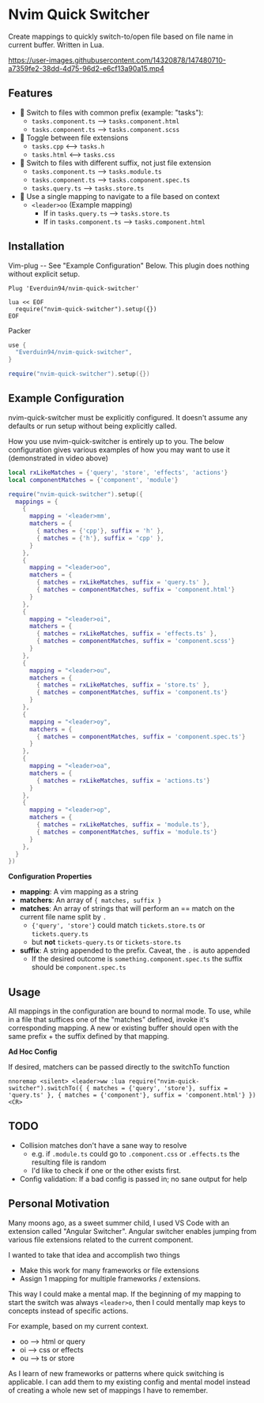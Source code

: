 # Nvim Quick Switcher
Create mappings to quickly switch-to/open file based on file name in current buffer. Written in Lua.

https://user-images.githubusercontent.com/14320878/147480710-a7359fe2-38dd-4d75-96d2-e6cf13a90a15.mp4

## Features
- 🦕 Switch to files with common prefix (example: "tasks"):
  - `tasks.component.ts` --> `tasks.component.html`
  - `tasks.component.ts` --> `tasks.component.scss`
- 🦎 Toggle between file extensions
  - `tasks.cpp` <--> `tasks.h`
  - `tasks.html` <--> `tasks.css`
- 🐙 Switch to files with different suffix, not just file extension
  - `tasks.component.ts` --> `tasks.module.ts`
  - `tasks.component.ts` --> `tasks.component.spec.ts`
  - `tasks.query.ts` --> `tasks.store.ts`
- 🔭 Use a single mapping to navigate to a file based on context
  - `<leader>oo` (Example mapping) 
    - If in `tasks.query.ts` --> `tasks.store.ts`
    - If in `tasks.component.ts` --> `tasks.component.html`

## Installation
Vim-plug -- See "Example Configuration" Below. This plugin does nothing without explicit setup.
```vimscript
Plug 'Everduin94/nvim-quick-switcher'

lua << EOF
  require("nvim-quick-switcher").setup({}) 
EOF
```

Packer
```lua
use {
  "Everduin94/nvim-quick-switcher",
}

require("nvim-quick-switcher").setup({}) 
```

## Example Configuration
nvim-quick-switcher must be explicitly configured. It doesn't assume any
defaults or run setup without being explicitly called.

How you use nvim-quick-switcher is entirely up to you. The below configuration
gives various examples of how you may want to use it (demonstrated in video above)

```lua
local rxLikeMatches = {'query', 'store', 'effects', 'actions'}
local componentMatches = {'component', 'module'}

require("nvim-quick-switcher").setup({
  mappings = {
    {
      mapping = '<leader>mm',
      matchers = {
        { matches = {'cpp'}, suffix = 'h' },
        { matches = {'h'}, suffix = 'cpp' },
      }
    },
    {
      mapping = "<leader>oo",
      matchers = {
        { matches = rxLikeMatches, suffix = 'query.ts' },
        { matches = componentMatches, suffix = 'component.html'}
      }
    },
    {
      mapping = "<leader>oi",
      matchers = {
        { matches = rxLikeMatches, suffix = 'effects.ts' },
        { matches = componentMatches, suffix = 'component.scss'}
      }
    },
    {
      mapping = "<leader>ou",
      matchers = {
        { matches = rxLikeMatches, suffix = 'store.ts' },
        { matches = componentMatches, suffix = 'component.ts'}
      }
    },
    {
      mapping = "<leader>oy",
      matchers = {
        { matches = componentMatches, suffix = 'component.spec.ts'}
      }
    },
    {
      mapping = "<leader>oa",
      matchers = {
        { matches = rxLikeMatches, suffix = 'actions.ts'}
      }
    },
    {
      mapping = "<leader>op",
      matchers = {
        { matches = rxLikeMatches, suffix = 'module.ts'},
        { matches = componentMatches, suffix = 'module.ts'}
      }
    },
  }
})
```

**Configuration Properties**

- **mapping**: A vim mapping as a string
- **matchers**: An array of `{ matches, suffix }`
- **matches**: An array of strings that will perform an == match on the current file name split by `.`
  - `{'query', 'store'}` could match `tickets.store.ts` or `tickets.query.ts`
  - but **not** `tickets-query.ts` or `tickets-store.ts`
- **suffix**: A string appended to the prefix. Caveat, the `.` is auto appended
  - If the desired outcome is `something.component.spec.ts` the suffix should be `component.spec.ts`

## Usage
All mappings in the configuration are bound to normal mode. 
To use, while in a file that suffices one of the "matches" defined, invoke it's corresponding mapping.
A new or existing buffer should open with the same prefix + the suffix defined by that mapping.

**Ad Hoc Config**

If desired, matchers can be passed directly to the switchTo function
```
nnoremap <silent> <leader>ww :lua require("nvim-quick-switcher").switchTo({ { matches = {'query', 'store'}, suffix = 'query.ts' }, { matches = {'component'}, suffix = 'component.html'} })<CR>
```

## TODO
- Collision matches don't have a sane way to resolve
  - e.g. if `.module.ts` could go to `.component.css` or `.effects.ts` the resulting file is random
  - I'd like to check if one or the other exists first.
- Config validation: If a bad config is passed in; no sane output for help

## Personal Motivation
Many moons ago, as a sweet summer child, I used VS Code with an extension called "Angular Switcher".
Angular switcher enables jumping from various file extensions related to the current component.

I wanted to take that idea and accomplish two things
- Make this work for many frameworks or file extensions
- Assign 1 mapping for multiple frameworks / extensions.

This way I could make a mental map. If the beginning of my 
mapping to start the switch was always `<leader>o`, then I could
mentally map keys to concepts instead of specific actions.

For example, based on my current context.
- oo --> html or query
- oi --> css or effects
- ou --> ts or store

As I learn of new frameworks or patterns where quick switching is
applicable. I can add them to my existing config and mental model 
instead of creating a whole new set of mappings I have to remember.

